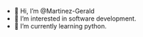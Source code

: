 - 👋 Hi, I’m @Martinez-Gerald
- 👀 I’m interested in software development.
- 🌱 I’m currently learning python.
